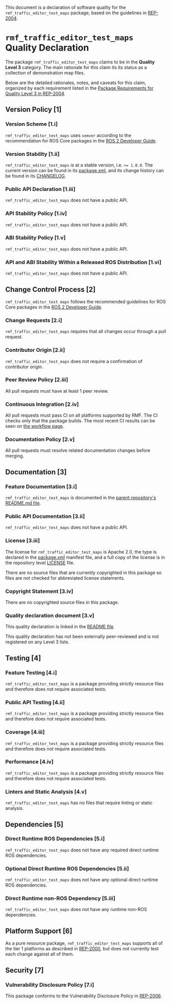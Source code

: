 This document is a declaration of software quality for the `rmf_traffic_editor_test_maps` package, based on the guidelines in [REP-2004](https://www.ros.org/reps/rep-2004.html).

# `rmf_traffic_editor_test_maps` Quality Declaration

The package `rmf_traffic_editor_test_maps` claims to be in the **Quality Level 3** category.
The main rationale for this claim its its status as a collection of demonstration map files.

Below are the detailed rationales, notes, and caveats for this claim, organized by each requirement listed in the [Package Requirements for Quality Level 3 in REP-2004](https://www.ros.org/reps/rep-2004.html).

## Version Policy [1]

### Version Scheme [1.i]

`rmf_traffic_editor_test_maps` uses `semver` according to the recommendation for ROS Core packages in the [ROS 2 Developer Guide](https://index.ros.org/doc/ros2/Contributing/Developer-Guide/#versioning).

### Version Stability [1.ii]

`rmf_traffic_editor_test_maps` is at a stable version, i.e. `>= 1.0.0`.
The current version can be found in its [package.xml](package.xml), and its change history can be found in its [CHANGELOG](CHANGELOG.rst).

### Public API Declaration [1.iii]

`rmf_traffic_editor_test_maps` does not have a public API.

### API Stability Policy [1.iv]

`rmf_traffic_editor_test_maps` does not have a public API.

### ABI Stability Policy [1.v]

`rmf_traffic_editor_test_maps` does not have a public API.

### API and ABI Stability Within a Released ROS Distribution [1.vi]

`rmf_traffic_editor_test_maps` does not have a public API.

## Change Control Process [2]

`rmf_traffic_editor_test_maps` follows the recommended guidelines for ROS Core packages in the [ROS 2 Developer Guide](https://index.ros.org/doc/ros2/Contributing/Developer-Guide/#package-requirements).

### Change Requests [2.i]

`rmf_traffic_editor_test_maps` requires that all changes occur through a pull request.

### Contributor Origin [2.ii]

`rmf_traffic_editor_test_maps` does not require a confirmation of contributor origin.

### Peer Review Policy [2.iii]

All pull requests must have at least 1 peer review.

### Continuous Integration [2.iv]

All pull requests must pass CI on all platforms supported by RMF.
The CI checks only that the package builds.
The most recent CI results can be seen on [the workflow page](https://github.com/osrf/traffic_editor/actions).

### Documentation Policy [2.v]

All pull requests must resolve related documentation changes before merging.

## Documentation [3]

### Feature Documentation [3.i]

`rmf_traffic_editor_test_maps` is documented in the [parent repository's README.md file](https://github.com/osrf/traffic_editor/blob/master/README.md).

### Public API Documentation [3.ii]

`rmf_traffic_editor_test_maps` does not have a public API.

### License [3.iii]

The license for `rmf_traffic_editor_test_maps` is Apache 2.0, the type is declared in the [package.xml](package.xml) manifest file, and a full copy of the license is in the repository level [LICENSE](../LICENSE) file.

There are no source files that are currently copyrighted in this package so files are not checked for abbreviated license statements.

### Copyright Statement [3.iv]

There are no copyrighted source files in this package.

### Quality declaration document [3.v]

This quality declaration is linked in the [README file](README.md).

This quality declaration has not been externally peer-reviewed and is not registered on any Level 3 lists.

## Testing [4]

### Feature Testing [4.i]

`rmf_traffic_editor_test_maps` is a package providing strictly resource files and therefore does not require associated tests.

### Public API Testing [4.ii]

`rmf_traffic_editor_test_maps` is a package providing strictly resource files and therefore does not require associated tests.

### Coverage [4.iii]

`rmf_traffic_editor_test_maps` is a package providing strictly resource files and therefore does not require associated tests.

### Performance [4.iv]

`rmf_traffic_editor_test_maps` is a package providing strictly resource files and therefore does not require associated tests.

### Linters and Static Analysis [4.v]

`rmf_traffic_editor_test_maps` has no files that require linting or static analysis.

## Dependencies [5]

### Direct Runtime ROS Dependencies [5.i]

`rmf_traffic_editor_test_maps` does not have any required direct runtime ROS dependencies.

### Optional Direct Runtime ROS Dependencies [5.ii]

`rmf_traffic_editor_test_maps` does not have any optional direct runtime ROS dependencies.

### Direct Runtime non-ROS Dependency [5.iii]

`rmf_traffic_editor_test_maps` does not have any runtime non-ROS dependencies.

## Platform Support [6]

As a pure resource package, `rmf_traffic_editor_test_maps` supports all of the tier 1 platforms as described in [REP-2000](https://www.ros.org/reps/rep-2000.html#support-tiers), but does not currently test each change against all of them.

## Security [7]

### Vulnerability Disclosure Policy [7.i]

This package conforms to the Vulnerability Disclosure Policy in [REP-2006](https://www.ros.org/reps/rep-2006.html).
